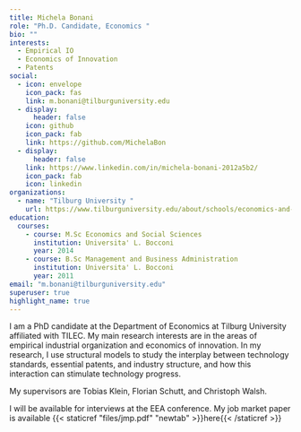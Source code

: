 ```yaml
---
title: Michela Bonani
role: "Ph.D. Candidate, Economics "
bio: ""
interests:
  - Empirical IO
  - Economics of Innovation
  - Patents
social:
  - icon: envelope
    icon_pack: fas
    link: m.bonani@tilburguniversity.edu
  - display:
      header: false
    icon: github
    icon_pack: fab
    link: https://github.com/MichelaBon
  - display:
      header: false
    link: https://www.linkedin.com/in/michela-bonani-2012a5b2/
    icon_pack: fab
    icon: linkedin
organizations:
  - name: "Tilburg University "
    url: https://www.tilburguniversity.edu/about/schools/economics-and-management
education:
  courses:
    - course: M.Sc Economics and Social Sciences
      institution: Universita' L. Bocconi
      year: 2014
    - course: B.Sc Management and Business Administration
      institution: Universita' L. Bocconi
      year: 2011
email: "m.bonani@tilburguniversity.edu"
superuser: true
highlight_name: true
---
```


I am a PhD candidate at the Department of Economics at Tilburg University affiliated with TILEC. My main research interests are in the areas of empirical industrial organization and economics of innovation. In my research, I use structural models to study the interplay between technology standards, essential patents, and industry structure, and how this interaction can stimulate technology progress.

My supervisors are Tobias Klein, Florian Schutt, and Christoph Walsh.

I will be available for interviews at the EEA conference. My job market paper is available {{< staticref "files/jmp.pdf" "newtab" >}}here{{< /staticref >}}
